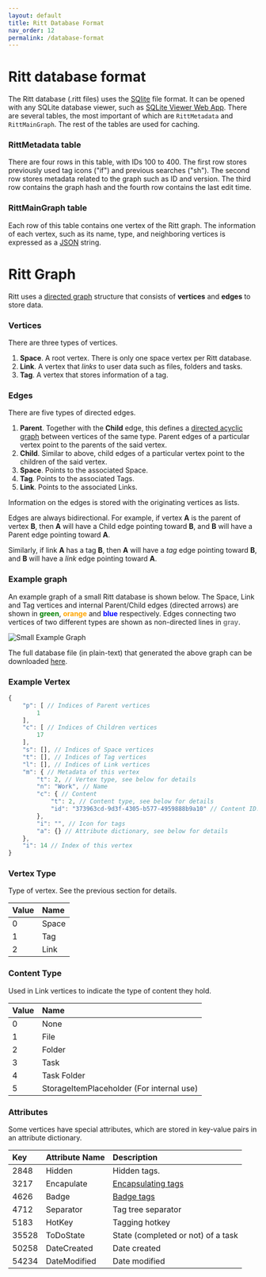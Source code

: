 ```yaml
---
layout: default
title: Ritt Database Format
nav_order: 12
permalink: /database-format
---
```


# Ritt database format
The Ritt database (.ritt files) uses the [SQlite](https://www.sqlite.org/) file format. It can be opened with any SQLite database viewer, such as [SQLite Viewer Web App](https://sqliteviewer.app/). There are several tables, the most important of which are ```RittMetadata``` and  ```RittMainGraph```. The rest of the tables are used for caching.

### RittMetadata table
There are four rows in this table, with IDs 100 to 400. The first row stores previously used tag icons ("if") and previous searches ("sh"). The second row stores metadata related to the graph such as ID and version. The third row contains the graph hash and the fourth row contains the last edit time.

### RittMainGraph table
Each row of this table contains one vertex of the Ritt graph. The information of each vertex, such as its name, type, and neighboring vertices is expressed as a [JSON](https://www.json.org/) string. 

# Ritt Graph
Ritt uses a [directed graph](https://en.wikipedia.org/wiki/Graph_(discrete_mathematics)#Directed_graph) structure that consists of **vertices** and **edges** to store data. 

### Vertices

There are three types of vertices.
1. **Space**. A root vertex. There is only one space vertex per Ritt database.
1. **Link**. A vertex that *links* to user data such as files, folders and tasks.
1. **Tag**. A vertex that stores information of a tag.

### Edges

There are five types of directed edges.
1. **Parent**. Together with the **Child** edge, this defines a [directed acyclic graph](https://en.wikipedia.org/wiki/Directed_acyclic_graph) between vertices of the same type. Parent edges of a particular vertex point to the parents of the said vertex.
1. **Child**. Similar to above, child edges of a particular vertex point to the children of the said vertex.
1. **Space**. Points to the associated Space.
1. **Tag**. Points to the associated Tags.
1. **Link**. Points to the associated Links.

Information on the edges is stored with the originating vertices as lists. 

Edges are always bidirectional. For example, if vertex **A** is the parent of vertex **B**, then **A** will have a Child edge pointing toward **B**, and **B** will have a Parent edge pointing toward **A**.

Similarly, if link **A** has a tag **B**, then **A** will have a *tag* edge pointing toward **B**, and **B** will have a *link* edge pointing toward **A**. 

### Example graph

An example graph of a small Ritt database is shown below. The Space, Link and Tag vertices and internal Parent/Child edges (directed arrows) are shown in <span style="color:green">**green**</span>, <span style="color:orange">**orange**</span> and <span style="color:blue">**blue**</span> respectively. Edges connecting two vertices of two different types are shown as non-directed lines in <span style="color:gray">**gray**</span>.

![Small Example Graph](/img/Demo-Small.svg)

The full database file (in plain-text) that generated the above graph can be downloaded [here](/assets/221122_Demo_database_small.ritt).

### Example Vertex

```javascript
{
    "p": [ // Indices of Parent vertices
        1
    ],
    "c": [ // Indices of Children vertices
        17
    ],
    "s": [], // Indices of Space vertices
    "t": [], // Indices of Tag vertices
    "l": [], // Indices of Link vertices
    "m": { // Metadata of this vertex
        "t": 2, // Vertex type, see below for details
        "n": "Work", // Name
        "c": { // Content
            "t": 2, // Content type, see below for details
            "id": "373963cd-9d3f-4305-b577-4959888b9a10" // Content ID. Used to identify and track Sources
        },
        "i": "", // Icon for tags
        "a": {} // Attribute dictionary, see below for details
    },
    "i": 14 // Index of this vertex
}
```

### Vertex Type

Type of vertex. See the previous section for details.

| Value | Name  |
| :---- | :---- |
| 0     | Space |
| 1     | Tag   |
| 2     | Link  |

### Content Type

Used in Link vertices to indicate the type of content they hold.

| Value | Name                                      |
| :---- | :---------------------------------------- |
| 0     | None                                      |
| 1     | File                                      |
| 2     | Folder                                    |
| 3     | Task                                      |
| 4     | Task Folder                               |
| 5     | StorageItemPlaceholder (For internal use) |

### Attributes

Some vertices have special attributes, which are stored in key-value pairs in an attribute dictionary.

| Key   | Attribute Name | Description                                 |
|:------|:---------------|:--------------------------------------------|
| 2848  | Hidden         | Hidden tags.                                |
| 3217  | Encapulate     | [Encapsulating tags](/tags/dashboard-tags)  |
| 4626  | Badge          | [Badge tags](/tags/tag-icon-and-attributes) |
| 4712  | Separator      | Tag tree separator                          |
| 5183  | HotKey         | Tagging hotkey                              |
| 35528 | ToDoState      | State (completed or not) of a task          |
| 50258 | DateCreated    | Date created                                |
| 54234 | DateModified   | Date modified                               |





